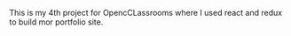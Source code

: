 This is my 4th project for OpencCLassrooms where I used react and redux to build mor portfolio site. 
